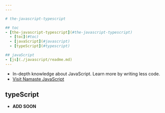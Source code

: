 ```yaml
---
---

# the-javascript-typescript

## toc
- [the-javascript-typescript](#the-javascript-typescript)
  - [toc](#toc)
  - [javaScript](#javascript)
  - [typeScript](#typescript)

## javaScript
- [js](./javascript/readme.md)
---
```

- In-depth knowledge about JavaScript. Learn more by writing less code.
- [Visit Namaste JavaScript](./Namaste%20JavaScript/readme.md)

## typeScript
- **ADD SOON**
